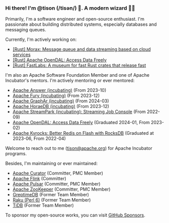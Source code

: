 ### Hi there! I'm @tison (/tisən/) 👋. A modern wizard 🧙🏻

Primarily, I'm a software engineer and open-source enthusiast. I'm passionate about building distributed systems, especially databases and messaging queues.

Currently, I'm actively working on:

- [[Rust] Morax: Message queue and data streaming based on cloud services](https://github.com/tisonkun/morax/)
- [[Rust] Apache OpenDAL: Access Data Freely](https://github.com/apache/opendal/)
- [[Rust] FastLabs: A museum for fast Rust crates that release fast](https://github.com/fast/)

I'm also an Apache Software Foundation Member and one of Apache Incubator's mentors. I'm actively mentoring or ever mentored:

- [Apache Answer (incubating)](https://answer.apache.org) (From 2023-10)
- [Apache Fury (incubating)](https://github.com/apache/incubator-fury) (From 2023-12)
- [Apache GraphAr (incubating)](https://github.com/apache/incubator-graphar) (From 2024-03)
- [Apache HoraeDB (incubating)](https://horaedb.apache.org) (From 2023-12)
- [Apache StreamPark (incubating): Streaming Job Console](https://github.com/apache/incubator-streampark) (From 2022-09)
- [Apache OpenDAL: Access Data Freely](https://github.com/apache/opendal) (Graduated 2024-01, From 2023-02)
- [Apache Kvrocks: Better Redis on Flash with RocksDB](https://github.com/apache/kvrocks) (Graduated at 2023-06, From 2022-04)

Welcome to reach out to me (tison@apache.org) for Apache Incubator programs.

Besides, I'm maintaining or ever maintained:

- [Apache Curator](https://curator.apache.org/docs/about) (Committer, PMC Member)
- [Apache Flink](https://flink.apache.org/) (Committer)
- [Apache Pulsar](https://pulsar.apache.org/) (Committer, PMC Member)
- [Apache ZooKeeper](https://zookeeper.apache.org/) (Committer, PMC Member)
- [GreptimeDB](https://github.com/GreptimeTeam/greptimedb) (Former Team Member)
- [Raku (Perl 6)](https://github.com/Raku) (Former Team Member)
- [TiDB](https://github.com/pingcap/tidb) (Former Team Member)

To sponsor my open-source works, you can visit [GitHub Sponsors](https://github.com/sponsors/tisonkun/).
